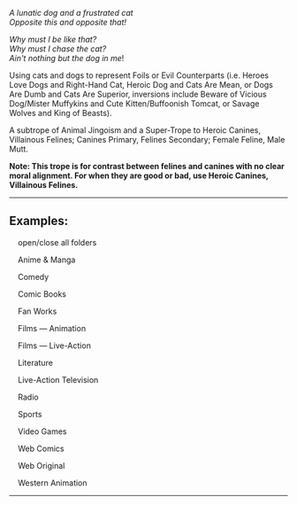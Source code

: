 _A lunatic dog and a frustrated cat  
Opposite this and opposite that!_

_Why must I be like that?  
Why must I chase the cat?  
Ain't nothing but the dog in me_!

Using cats and dogs to represent Foils or Evil Counterparts (i.e. Heroes Love Dogs and Right-Hand Cat, Heroic Dog and Cats Are Mean, or Dogs Are Dumb and Cats Are Superior, inversions include Beware of Vicious Dog/Mister Muffykins and Cute Kitten/Buffoonish Tomcat, or Savage Wolves and King of Beasts).

A subtrope of Animal Jingoism and a Super-Trope to Heroic Canines, Villainous Felines; Canines Primary, Felines Secondary; Female Feline, Male Mutt.

**Note: This trope is for contrast between felines and canines with no clear moral alignment. For when they are good or bad, use Heroic Canines, Villainous Felines.**

___

## Examples:

    open/close all folders 

    Anime & Manga 

    Comedy 

    Comic Books 

    Fan Works 

    Films — Animation 

    Films — Live-Action 

    Literature 

    Live-Action Television 

    Radio 

    Sports 

    Video Games 

    Web Comics 

    Web Original 

    Western Animation 

___